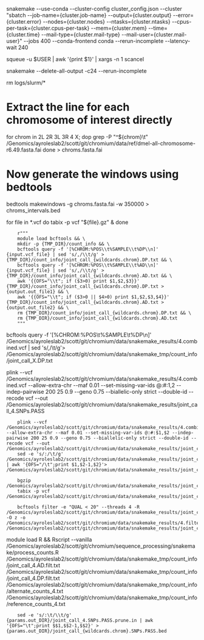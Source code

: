 snakemake --use-conda --cluster-config cluster_config.json --cluster "sbatch --job-name={cluster.job-name} --output={cluster.output} --error={cluster.error} --nodes={cluster.nodes} --ntasks={cluster.ntasks} --cpus-per-task={cluster.cpus-per-task} --mem={cluster.mem} --time={cluster.time} --mail-type={cluster.mail-type} --mail-user={cluster.mail-user}" --jobs 400 --conda-frontend conda --rerun-incomplete --latency-wait 240


squeue -u $USER | awk '{print $1}' | xargs -n 1 scancel

snakemake --delete-all-output -c24  --rerun-incomplete

rm logs/slurm/*

# Extract the line for each chromosome of interest directly
for chrom in 2L 2R 3L 3R 4 X; dop 
  grep -P "^${chrom}\t" /Genomics/ayroleslab2/scott/git/chromium/data/ref/dmel-all-chromosome-r6.49.fasta.fai
done > chroms.fasta.fai

# Now generate the windows using bedtools
bedtools makewindows -g chroms.fasta.fai -w 350000 > chroms_intervals.bed

for file in *.vcf
do
    tabix -p vcf "${file}.gz" &
done



        r"""
        module load bcftools && \
        mkdir -p {TMP_DIR}/count_info && \
        bcftools query -f '[%CHROM:%POS\\t%SAMPLE\\t%DP\\n]' {input.vcf_file} | sed 's/,/\\t/g' > {TMP_DIR}/count_info/joint_call_{wildcards.chrom}.DP.txt && \
        bcftools query -f '[%CHROM:%POS\\t%SAMPLE\\t%AD\\n]' {input.vcf_file} | sed 's/,/\\t/g' > {TMP_DIR}/count_info/joint_call_{wildcards.chrom}.AD.txt && \
        awk '{{OFS="\\t"; if ($3>0) print $1,$2,$3}}' {TMP_DIR}/count_info/joint_call_{wildcards.chrom}.DP.txt > {output.out_file1} && \
        awk '{{OFS="\\t"; if ($3>0 || $4>0) print $1,$2,$3,$4}}' {TMP_DIR}/count_info/joint_call_{wildcards.chrom}.AD.txt > {output.out_file2} && \
        rm {TMP_DIR}/count_info/joint_call_{wildcards.chrom}.DP.txt && \
        rm {TMP_DIR}/count_info/joint_call_{wildcards.chrom}.AD.txt
        """

bcftools query -f '[%CHROM:%POS\t%SAMPLE\t%DP\n]' /Genomics/ayroleslab2/scott/git/chromium/data/snakemake_results/4.combined.vcf | sed 's/,/\t/g'> /Genomics/ayroleslab2/scott/git/chromium/data/snakemake_tmp/count_info/joint_call_X.DP.txt


plink --vcf /Genomics/ayroleslab2/scott/git/chromium/data/snakemake_results/4.combined.vcf --allow-extra-chr --maf 0.01 --set-missing-var-ids @:#:$1,$2 --indep-pairwise 200 25 0.9 --geno 0.75 --biallelic-only strict --double-id --recode vcf --out /Genomics/ayroleslab2/scott/git/chromium/data/snakemake_results/joint_call_4.SNPs.PASS


        plink --vcf /Genomics/ayroleslab2/scott/git/chromium/data/snakemake_results/4.combined.vcf --allow-extra-chr --maf 0.01 --set-missing-var-ids @:#:$1,$2 --indep-pairwise 200 25 0.9 --geno 0.75 --biallelic-only strict --double-id --recode vcf --out /Genomics/ayroleslab2/scott/git/chromium/data/snakemake_results/joint_call_4.SNPs.PASS                                                                                                                        
        sed -e 's/:/\t/g' /Genomics/ayroleslab2/scott/git/chromium/data/snakemake_results/joint_call_4.SNPs.PASS.prune.in | awk '{OFS="/\t";print $1,$2-1,$2}'> /Genomics/ayroleslab2/scott/git/chromium/data/snakemake_results/joint_call_4.SNPs.PASS.bed                                                                 
                                                                                                                                                               
        bgzip /Genomics/ayroleslab2/scott/git/chromium/data/snakemake_results/joint_call_4.SNPs.PASS.vcf                                                      
        tabix -p vcf /Genomics/ayroleslab2/scott/git/chromium/data/snakemake_results/joint_call_4.SNPs.PASS.vcf.gz                                            
                                                                                                                                                               
        bcftools filter -e "QUAL < 20" --threads 4 -R /Genomics/ayroleslab2/scott/git/chromium/data/snakemake_results/joint_call_4.SNPs.PASS.bed -O z -o /Genomics/ayroleslab2/scott/git/chromium/data/snakemake_results/4.filtered.combined.vcf.gz /Genomics/ayroleslab2/scott/git/chromium/data/snakemake_results/joint_call_4.SNPs.PASS.vcf.gz 


module load R && Rscript --vanilla /Genomics/ayroleslab2/scott/git/chromium/sequence_processing/snakemake/process_counts.R /Genomics/ayroleslab2/scott/git/chromium/data/snakemake_tmp/count_info/joint_call_4.AD.filt.txt /Genomics/ayroleslab2/scott/git/chromium/data/snakemake_tmp/count_info/joint_call_4.DP.filt.txt /Genomics/ayroleslab2/scott/git/chromium/data/snakemake_tmp/count_info/alternate_counts_4.txt /Genomics/ayroleslab2/scott/git/chromium/data/snakemake_tmp/count_info/reference_counts_4.txt

        sed -e 's/:\t/\\t/g' {params.out_DIR}/joint_call_4.SNPs.PASS.prune.in | awk '{OFS="\t";print $$1,$$2-1,$$2}' > {params.out_DIR}/joint_call_{wildcards.chrom}.SNPs.PASS.bed